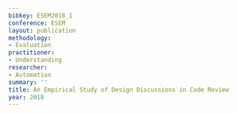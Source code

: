 ```yaml
---
bibkey: ESEM2018_1
conference: ESEM
layout: publication
methodology:
- Evaluation
practitioner:
- Understanding
researcher:
- Automation
summary: ''
title: An Empirical Study of Design Discussions in Code Review
year: 2018
---
```

